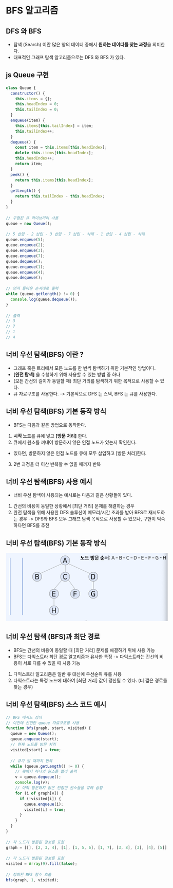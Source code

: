 # BFS 알고리즘

## DFS 와 BFS

- 탐색 (Search) 이란 많은 양의 데이터 중에서 **원하는 데이터를 찾는 과정**을 의미한다.
- 대표적인 그래프 탐색 알고리즘으로는 DFS 와 BFS 가 있다.

## js Queue 구현

```js
class Queue {
  constructor() {
    this.items = {};
    this.headIndex = 0;
    this.tailIndex = 0;
  }
  enqueue(item) {
    this.items[this.tailIndex] = item;
    this.tailIndex++;
  }
  dequeue() {
    const item = this.items[this.headIndex];
    delete this.items[this.headIndex];
    this.headIndex++;
    return item;
  }
  peek() {
    return this.items[this.headIndex];
  }
  getLength() {
    return this.tailIndex - this.headIndex;
  }
}

// 구형된 큐 라이브러리 사용
queue = new Queue();

// 5 삽입 - 2 삽입 - 3 삽입 - 7 삽입 - 삭제 - 1 삽입 - 4 삽입 - 삭제
queue.enqueue(5);
queue.enqueue(2);
queue.enqueue(3);
queue.enqueue(7);
queue.dequeue();
queue.enqueue(1);
queue.enqueue(4);
queue.dequeue();

// 먼저 들어온 순서대로 출력
while (queue.getlength() != 0) {
  console.log(queue.dequeue());
}

// 출력
// 3
// 7
// 1
// 4
```

## 너비 우선 탐색(BFS) 이란 ?

- 그래프 혹은 트리에서 모든 노드를 한 번씩 탐색하기 위한 기본적인 방법이다.
- **[완전 탐색]** 을 수행하기 위해 사용할 수 있는 방법 중 하나
- (모든 간선의 길이가 동일할 때) 최단 거리를 탐색하기 위한 목적으로 사용할 수 있다.
- 큐 자료구조를 사용한다.
  -> 기본적으로 DFS 는 스택, BFS 는 큐를 사용한다.

## 너비 우선 탐색(BFS) 기본 동작 방식

- BFS는 다음과 같은 방법으로 동작한다.

1. **시작 노드**를 큐에 넣고 **[방문 처리]** 한다.
2. 큐에서 원소를 꺼내어 방문하지 않은 인접 노드가 있는지 확인한다.

- 있다면, 방문하지 않은 인접 노드를 큐에 모두 삽입하고 [방문 처리]한다.

3. 2번 과정을 더 이산 반복할 수 없을 때까지 반복

## 너비 우선 탐색(BFS) 사용 예시

- 너비 우선 탐색이 사용되는 예시로는 다음과 같은 상황들이 있다.

1. 간선의 비용이 동일한 상황에서 [최단 거리] 문제를 해결하는 경우
2. 완전 탐색을 위해 사용한 DFS 솔루션이 메모리/시간 초과를 받아 BFS로 재시도하는 경우
   -> DFS와 BFS 모두 그래프 탐색 목적으로 사용할 수 있으나, 구현이 익숙하다면 BFS를 추천

## 너비 우선 탐색(BFS) 기본 동작 방식

![동작 방식](./동작_방식.png)

## 너비 우선 탐색 (BFS)과 최단 경로

- BFS는 간선의 비용이 동일할 때 [최단 거리] 문제를 해결하기 위해 사용 가능
- BFS는 다익스트라 최단 경로 알고리즘과 유사한 특징
  -> 다익스트라는 간선의 비용이 서로 다를 수 있을 때 사용 가능

1. 다익스트라 알고리즘은 일반 큐 대신에 우선순위 큐를 사용
2. 다익스트라는 특정 노드에 대하여 [최단 거리] 값이 갱신될 수 있다. (더 짧은 경로를 찾는 경우)

## 너비 우선 탐색(BFS) 소스 코드 예시

```js
// BFS 메서드 정의
// 이전에 선언한 queue 자료구조를 사용
function bfs(graph, start, visited) {
  queue = new Queue();
  queue.enqueue(start);
  // 현재 노드를 방문 처리
  visited[start] = true;

  // 큐가 빌 때까지 반복
  while (queue.getLength() != 0) {
    // 큐에서 하나의 원소를 뽑아 출력
    v = queue.dequeue();
    console.log(v);
    // 아직 방문하지 않은 인접한 원소들을 큐에 삽입
    for (i of graph[v]) {
      if (!visited[i]) {
        queue.enqueue(i);
        visited[i] = true;
      }
    }
  }
}

// 각 노드가 방문된 정보를 표현
graph = [[], [2, 3, 4], [1], [1, 5, 6], [1, 7], [3, 8], [3], [4], [5]];

// 각 노드가 방문된 정보를 표현
visited = Array(9).fill(false);

// 정의된 BFS 함수 호출
bfs(graph, 1, visited);
```
